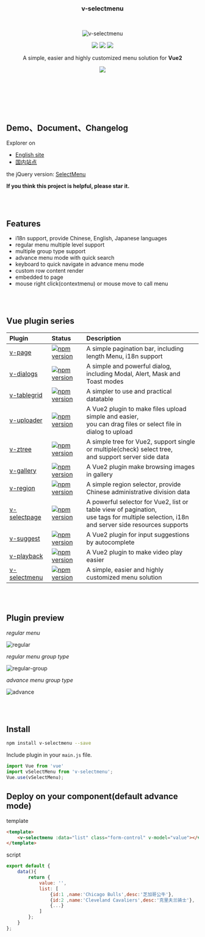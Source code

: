 <br><br>

<h3 align="center">v-selectmenu</h3>

<br>

<p align="center"><img src="https://terryz.github.io/image/v-selectmenu/v-selectmenu-advance.png" alt="v-selectmenu" ></p>

<p align="center">
  <a href="https://www.npmjs.com/package/v-selectmenu"><img src="https://img.shields.io/npm/v/v-selectmenu.svg"></a>
  <a href="https://mit-license.org/"><img src="https://img.shields.io/badge/license-MIT-brightgreen.svg"></a>
  <a href="https://www.npmjs.com/package/v-selectmenu"><img src="https://img.shields.io/npm/dy/v-selectmenu.svg"></a>
</p>

<p align="center">
  A simple, easier and highly customized menu solution for <strong>Vue2</strong>
</p>

<p align="center">
  <a href="https://nodei.co/npm/v-selectmenu/"><img src="https://nodei.co/npm/v-selectmenu.png"></a>
</p>

<br><br><br><br><br>

## Demo、Document、Changelog
Explorer on

- [English site](https://terryz.github.io/vue/#/selectmenu)
- [国内站点](https://terryz.gitee.io/vue/#/selectmenu)

the jQuery version: [SelectMenu](https://github.com/TerryZ/SelectMenu)

**If you think this project is helpful, please star it.**

<br><br>

## Features

- i18n support, provide Chinese, English, Japanese languages
- regular menu multiple level support
- multiple group type support
- advance menu mode with quick search
- keyboard to quick navigate in advance menu mode
- custom row content render
- embedded to page
- mouse right click(contextmenu) or mouse move to call menu

<br><br>

## Vue plugin series

| Plugin | Status | Description |
| :---------------- | :-- | :-- |
| [v-page](https://github.com/TerryZ/v-page) | [![npm version](https://img.shields.io/npm/v/v-page.svg)](https://www.npmjs.com/package/v-page) | A simple pagination bar, including length Menu, i18n support |
| [v-dialogs](https://github.com/TerryZ/v-dialogs) | [![npm version](https://img.shields.io/npm/v/v-dialogs.svg)](https://www.npmjs.com/package/v-dialogs) | A simple and powerful dialog, including Modal, Alert, Mask and Toast modes |
| [v-tablegrid](https://github.com/TerryZ/v-tablegrid) | [![npm version](https://img.shields.io/npm/v/v-tablegrid.svg)](https://www.npmjs.com/package/v-tablegrid) | A simpler to use and practical datatable |
| [v-uploader](https://github.com/TerryZ/v-uploader) | [![npm version](https://img.shields.io/npm/v/v-uploader.svg)](https://www.npmjs.com/package/v-uploader) | A Vue2 plugin to make files upload simple and easier, <br>you can drag files or select file in dialog to upload |
| [v-ztree](https://github.com/TerryZ/v-ztree) | [![npm version](https://img.shields.io/npm/v/v-ztree.svg)](https://www.npmjs.com/package/v-ztree) | A simple tree for Vue2, support single or multiple(check) select tree, <br>and support server side data |
| [v-gallery](https://github.com/TerryZ/v-gallery) | [![npm version](https://img.shields.io/npm/v/v-gallery.svg)](https://www.npmjs.com/package/v-gallery) | A Vue2 plugin make browsing images in gallery |
| [v-region](https://github.com/TerryZ/v-region) | [![npm version](https://img.shields.io/npm/v/v-region.svg)](https://www.npmjs.com/package/v-region) | A simple region selector, provide Chinese administrative division data |
| [v-selectpage](https://github.com/TerryZ/v-selectpage) | [![npm version](https://img.shields.io/npm/v/v-selectpage.svg)](https://www.npmjs.com/package/v-selectpage) | A powerful selector for Vue2, list or table view of pagination, <br>use tags for multiple selection, i18n and server side resources supports |
| [v-suggest](https://github.com/TerryZ/v-suggest) | [![npm version](https://img.shields.io/npm/v/v-suggest.svg)](https://www.npmjs.com/package/v-suggest) | A Vue2 plugin for input suggestions by autocomplete |
| [v-playback](https://github.com/TerryZ/v-playback) | [![npm version](https://img.shields.io/npm/v/v-playback.svg)](https://www.npmjs.com/package/v-playback) | A Vue2 plugin to make video play easier |
| [v-selectmenu](https://github.com/TerryZ/v-selectmenu) | [![npm version](https://img.shields.io/npm/v/v-selectmenu.svg)](https://www.npmjs.com/package/v-selectmenu) | A simple, easier and highly customized menu solution |

<br><br>

## Plugin preview

*regular menu*

![regular](https://terryz.github.io/image/v-selectmenu/v-selectmenu-regular.png)

*regular menu group type*

![regular-group](https://terryz.github.io/image/v-selectmenu/v-selectmenu-regular-group.png)

*advance menu group type*

![advance](https://terryz.github.io/image/v-selectmenu/v-selectmenu-advance.png)

<br><br>

## Install

``` bash
npm install v-selectmenu --save
```

Include plugin in your `main.js` file.

```js
import Vue from 'vue'
import vSelectMenu from 'v-selectmenu';
Vue.use(vSelectMenu);
```

## Deploy on your component(default advance mode)

template

```html
<template>
    <v-selectmenu :data="list" class="form-control" v-model="value"></v-selectmenu>
</template>
```

script

```js
export default {
    data(){
        return {
            value: '',
            list: [
                {id:1 ,name:'Chicago Bulls',desc:'芝加哥公牛'},
                {id:2 ,name:'Cleveland Cavaliers',desc:'克里夫兰骑士'},
                {...}
            ]
        };
    }
};
```
<br><br>

